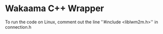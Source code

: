 # Wakaama C++ Wrapper

To run the code on Linux, comment out the line ''#include <liblwm2m.h>'' in connection.h